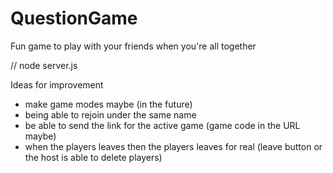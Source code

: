 # QuestionGame
Fun game to play with your friends when you're all together

// node server.js

Ideas for improvement
- make game modes maybe (in the future)
- being able to rejoin under the same name
- be able to send the link for the active game (game code in the URL maybe)
-  when the players leaves then the players leaves for real (leave button or the host is able to delete players)
